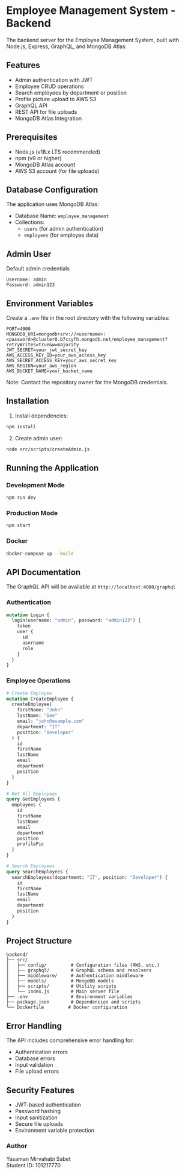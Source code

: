 # Employee Management System - Backend

The backend server for the Employee Management System, built with Node.js, Express, GraphQL, and MongoDB Atlas.

## Features

- Admin authentication with JWT
- Employee CRUD operations
- Search employees by department or position
- Profile picture upload to AWS S3
- GraphQL API
- REST API for file uploads
- MongoDB Atlas Integration

## Prerequisites

- Node.js (v18.x LTS recommended)
- npm (v9 or higher)
- MongoDB Atlas account
- AWS S3 account (for file uploads)

## Database Configuration

The application uses MongoDB Atlas:
- Database Name: `employee_management`
- Collections: 
  - `users` (for admin authentication)
  - `employees` (for employee data)

## Admin User

Default admin credentials 
```
Username: admin
Password: admin123
```

## Environment Variables

Create a `.env` file in the root directory with the following variables:

```env
PORT=4000
MONGODB_URI=mongodb+srv://<username>:<password>@cluster0.b7ccyfh.mongodb.net/employee_management?retryWrites=true&w=majority
JWT_SECRET=your_jwt_secret_key
AWS_ACCESS_KEY_ID=your_aws_access_key
AWS_SECRET_ACCESS_KEY=your_aws_secret_key
AWS_REGION=your_aws_region
AWS_BUCKET_NAME=your_bucket_name
```

Note: Contact the repository owner for the MongoDB credentials.

## Installation

1. Install dependencies:
```bash
npm install
```

2. Create admin user:
```bash
node src/scripts/createAdmin.js
```

## Running the Application

### Development Mode
```bash
npm run dev
```

### Production Mode
```bash
npm start
```

### Docker
```bash
docker-compose up --build
```

## API Documentation

The GraphQL API will be available at `http://localhost:4000/graphql`

### Authentication

```graphql
mutation Login {
  login(username: "admin", password: "admin123") {
    token
    user {
      id
      username
      role
    }
  }
}
```

### Employee Operations

```graphql
# Create Employee
mutation CreateEmployee {
  createEmployee(
    firstName: "John"
    lastName: "Doe"
    email: "john@example.com"
    department: "IT"
    position: "Developer"
  ) {
    id
    firstName
    lastName
    email
    department
    position
  }
}

# Get All Employees
query GetEmployees {
  employees {
    id
    firstName
    lastName
    email
    department
    position
    profilePic
  }
}

# Search Employees
query SearchEmployees {
  searchEmployees(department: "IT", position: "Developer") {
    id
    firstName
    lastName
    email
    department
    position
  }
}
```

## Project Structure

```
backend/
├── src/
│   ├── config/         # Configuration files (AWS, etc.)
│   ├── graphql/        # GraphQL schema and resolvers
│   ├── middleware/     # Authentication middleware
│   ├── models/         # MongoDB models
│   ├── scripts/        # Utility scripts
│   └── index.js        # Main server file
├── .env                # Environment variables
├── package.json        # Dependencies and scripts
└── Dockerfile         # Docker configuration
```

## Error Handling

The API includes comprehensive error handling for:
- Authentication errors
- Database errors
- Input validation
- File upload errors

## Security Features

- JWT-based authentication
- Password hashing
- Input sanitization
- Secure file uploads
- Environment variable protection


### Author   
Yasaman Mirvahabi Sabet  
Student ID: 101217770
